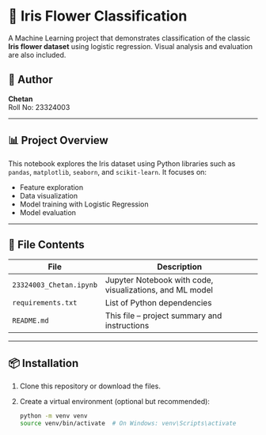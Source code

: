 # 🌸 Iris Flower Classification

A Machine Learning project that demonstrates classification of the classic **Iris flower dataset** using logistic regression. Visual analysis and evaluation are also included.

## 📌 Author

**Chetan**  
Roll No: 23324003

---

## 📊 Project Overview

This notebook explores the Iris dataset using Python libraries such as `pandas`, `matplotlib`, `seaborn`, and `scikit-learn`. It focuses on:

- Feature exploration
- Data visualization
- Model training with Logistic Regression
- Model evaluation

---

## 📁 File Contents

| File | Description |
|------|-------------|
| `23324003_Chetan.ipynb` | Jupyter Notebook with code, visualizations, and ML model |
| `requirements.txt` | List of Python dependencies |
| `README.md` | This file – project summary and instructions |

---

## 📦 Installation

1. Clone this repository or download the files.

2. Create a virtual environment (optional but recommended):
   ```bash
   python -m venv venv
   source venv/bin/activate  # On Windows: venv\Scripts\activate


